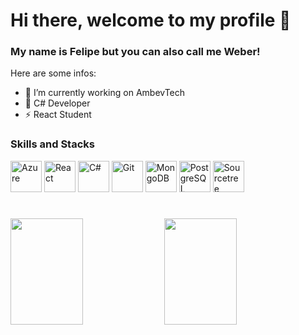 # Hi there, welcome to my profile 👋

### My name is Felipe but you can also call me Weber!


Here are some infos:

- 🔭 I’m currently working on AmbevTech
- 🌱 C# Developer
- ⚡ React Student

### Skills and Stacks

<div align="left">
<img alt="Azure" src="https://cdn.jsdelivr.net/gh/devicons/devicon/icons/azure/azure-original.svg" width="50" height="50"/>
<img alt="React" src="https://cdn.jsdelivr.net/gh/devicons/devicon/icons/react/react-original.svg" width="50" height="50"/>
<img alt="C#" src="https://cdn.jsdelivr.net/gh/devicons/devicon/icons/csharp/csharp-original.svg" width="50" height="50"/>
<img alt="Git" src="https://cdn.jsdelivr.net/gh/devicons/devicon/icons/git/git-original.svg" width="50" height="50"/>         
<img alt="MongoDB" src="https://cdn.jsdelivr.net/gh/devicons/devicon/icons/mongodb/mongodb-original.svg" width="50" height="50"/>
<img alt="PostgreSQL" src="https://cdn.jsdelivr.net/gh/devicons/devicon/icons/postgresql/postgresql-original.svg" width="50" height="50"/>
<img alt="Sourcetree" src="https://cdn.jsdelivr.net/gh/devicons/devicon/icons/sourcetree/sourcetree-original.svg" width="50" height="50" />
</div>

# 
<img height="170em" width="48%" src="https://github-readme-stats.vercel.app/api?username=lipefw&show_icons=true&theme=react&include_all_commits=true&count_private=true&show_owner=false"/> <img height="170em" width="48%" src="https://github-readme-stats.vercel.app/api/top-langs/?username=LipeFW&layout=compact&langs_count=4&theme=react"/>
          
          
          
          
          
          
          

